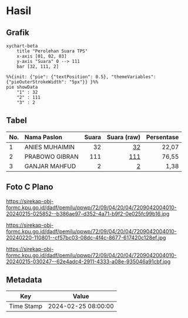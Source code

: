 # Hasil

## Grafik

```mermaid
xychart-beta
    title "Perolehan Suara TPS"
    x-axis [01, 02, 03]
    y-axis "Suara" 0 --> 111
    bar [32, 111, 2]
```

```mermaid
%%{init: {"pie": {"textPosition": 0.5}, "themeVariables": {"pieOuterStrokeWidth": "5px"}} }%%
pie showData
    "1" : 32
    "2" : 111
    "3" : 2
```

## Tabel

| No. | Nama Paslon    | Suara | Suara (raw) | Persentase |
|:--- |:-------------- | -----:| -----------:| ----------:|
| 1   | ANIES MUHAIMIN | 32    | [32][p-1]   | 22,07      |
| 2   | PRABOWO GIBRAN | 111   | [111][p-2]  | 76,55      |
| 3   | GANJAR MAHFUD  | 2     | [2][p-3]    | 1,38       |


[p-1]: https://github.com/gigit-pemilu/pemilu-2024-72-sulawesi-tengah/blob/main/pilpres/hitung-suara/sub/72-sulawesi-tengah/sub/09-tojo-una-una/sub/04-ampana-tete/sub/2004-uebone/sub/010-tps/sub/paslon-1.txt
[p-2]: https://github.com/gigit-pemilu/pemilu-2024-72-sulawesi-tengah/blob/main/pilpres/hitung-suara/sub/72-sulawesi-tengah/sub/09-tojo-una-una/sub/04-ampana-tete/sub/2004-uebone/sub/010-tps/sub/paslon-2.txt
[p-3]: https://github.com/gigit-pemilu/pemilu-2024-72-sulawesi-tengah/blob/main/pilpres/hitung-suara/sub/72-sulawesi-tengah/sub/09-tojo-una-una/sub/04-ampana-tete/sub/2004-uebone/sub/010-tps/sub/paslon-3.txt

## Foto C Plano

https://sirekap-obj-formc.kpu.go.id/dadf/pemilu/ppwp/72/09/04/20/04/7209042004010-20240215-025852--b386ae97-d352-4a71-b9f2-0e025fc99b16.jpg

https://sirekap-obj-formc.kpu.go.id/dadf/pemilu/ppwp/72/09/04/20/04/7209042004010-20240220-110801--cf57bc03-08dc-4f4c-8677-617420c128ef.jpg

https://sirekap-obj-formc.kpu.go.id/dadf/pemilu/ppwp/72/09/04/20/04/7209042004010-20240215-030247--62e4adc4-2911-4333-a08e-935046a91cbf.jpg


## Metadata

| Key        | Value               |
| ---------- | ------------------- |
| Time Stamp | 2024-02-25 08:00:00 |



